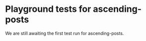 # Playground tests for ascending-posts
We are still awaiting the first test run for ascending-posts.
